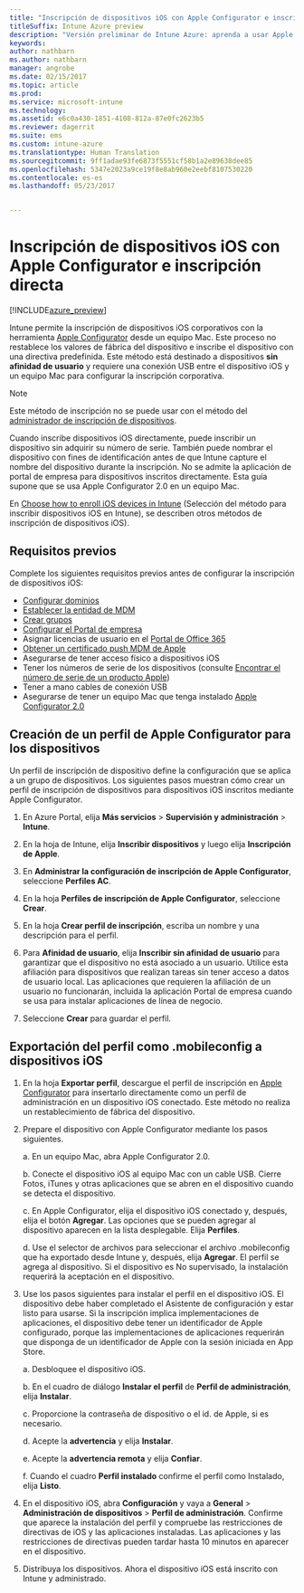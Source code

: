 ```yaml
---
title: "Inscripción de dispositivos iOS con Apple Configurator e inscripción directa"
titleSuffix: Intune Azure preview
description: "Versión preliminar de Intune Azure: aprenda a usar Apple Configurator para inscribir dispositivos iOS corporativos con inscripción directa."
keywords: 
author: nathbarn
ms.author: nathbarn
manager: angrobe
ms.date: 02/15/2017
ms.topic: article
ms.prod: 
ms.service: microsoft-intune
ms.technology: 
ms.assetid: e6c0a430-1851-4108-812a-87e0fc2623b5
ms.reviewer: dagerrit
ms.suite: ems
ms.custom: intune-azure
ms.translationtype: Human Translation
ms.sourcegitcommit: 9ff1adae93fe6873f5551cf58b1a2e89638dee85
ms.openlocfilehash: 5347e2023a9ce19f8e8ab960e2eebf8107530220
ms.contentlocale: es-es
ms.lasthandoff: 05/23/2017


---
```


# <a name="enroll-ios-devices-with-apple-configurator-and-direct-enrollment"></a>Inscripción de dispositivos iOS con Apple Configurator e inscripción directa 

[!INCLUDE[azure_preview](./includes/azure_preview.md)]

Intune permite la inscripción de dispositivos iOS corporativos con la herramienta [Apple Configurator](https://itunes.apple.com/us/app/apple-configurator-2/id1037126344?mt=12) desde un equipo Mac. Este proceso no restablece los valores de fábrica del dispositivo e inscribe el dispositivo con una directiva predefinida. Este método está destinado a dispositivos **sin afinidad de usuario** y requiere una conexión USB entre el dispositivo iOS y un equipo Mac para configurar la inscripción corporativa.

>[!NOTE]
>Este método de inscripción no se puede usar con el método del [administrador de inscripción de dispositivos](device-enrollment-manager-enroll.md).

Cuando inscribe dispositivos iOS directamente, puede inscribir un dispositivo sin adquirir su número de serie. También puede nombrar el dispositivo con fines de identificación antes de que Intune capture el nombre del dispositivo durante la inscripción. No se admite la aplicación de portal de empresa para dispositivos inscritos directamente. Esta guía supone que se usa Apple Configurator 2.0 en un equipo Mac.

En [Choose how to enroll iOS devices in Intune](enrollment-method-choose-ios.md) (Selección del método para inscribir dispositivos iOS en Intune), se describen otros métodos de inscripción de dispositivos iOS).


## <a name="prerequisites"></a>Requisitos previos

Complete los siguientes requisitos previos antes de configurar la inscripción de dispositivos iOS:

- [Configurar dominios](https://docs.microsoft.com/intune-classic/get-started/start-with-a-paid-subscription-to-microsoft-intune-step-2)
- [Establecer la entidad de MDM](mdm-authority-set.md)
- [Crear grupos](https://docs.microsoft.com/intune-classic/get-started/start-with-a-paid-subscription-to-microsoft-intune-step-5)
- [Configurar el Portal de empresa](company-portal-app.md)
- Asignar licencias de usuario en el [Portal de Office 365](http://go.microsoft.com/fwlink/p/?LinkId=698854)
- [Obtener un certificado push MDM de Apple](apple-mdm-push-certificate-get.md)
- Asegurarse de tener acceso físico a dispositivos iOS
- Tener los números de serie de los dispositivos (consulte [Encontrar el número de serie de un producto Apple](https://support.apple.com//HT204308))
- Tener a mano cables de conexión USB
- Asegurarse de tener un equipo Mac que tenga instalado [Apple Configurator 2.0](https://itunes.apple.com/us/app/apple-configurator-2/id1037126344?mt=12)

## <a name="create-an-apple-configurator-profile-for-devices"></a>Creación de un perfil de Apple Configurator para los dispositivos

Un perfil de inscripción de dispositivo define la configuración que se aplica a un grupo de dispositivos. Los siguientes pasos muestran cómo crear un perfil de inscripción de dispositivos para dispositivos iOS inscritos mediante Apple Configurator.

1. En Azure Portal, elija **Más servicios** > **Supervisión y administración** > **Intune**.

2. En la hoja de Intune, elija **Inscribir dispositivos** y luego elija **Inscripción de Apple**.

3. En **Administrar la configuración de inscripción de Apple Configurator**, seleccione **Perfiles AC**.

4. En la hoja **Perfiles de inscripción de Apple Configurator**, seleccione **Crear**.

5. En la hoja **Crear perfil de inscripción**, escriba un nombre y una descripción para el perfil.

6. Para **Afinidad de usuario**, elija **Inscribir sin afinidad de usuario** para garantizar que el dispositivo no está asociado a un usuario. Utilice esta afiliación para dispositivos que realizan tareas sin tener acceso a datos de usuario local. Las aplicaciones que requieren la afiliación de un usuario no funcionarán, incluida la aplicación Portal de empresa cuando se usa para instalar aplicaciones de línea de negocio.

7. Seleccione **Crear** para guardar el perfil.

## <a name="export-the-profile-as-mobileconfig-to-ios-devices"></a>Exportación del perfil como .mobileconfig a dispositivos iOS

1. En la hoja **Exportar perfil**, descargue el perfil de inscripción en [Apple Configurator](https://itunes.apple.com/us/app/apple-configurator-2/id1037126344?mt=12) para insertarlo directamente como un perfil de administración en un dispositivo iOS conectado. Este método no realiza un restablecimiento de fábrica del dispositivo.

2. Prepare el dispositivo con Apple Configurator mediante los pasos siguientes.

   a. En un equipo Mac, abra Apple Configurator 2.0.

   b. Conecte el dispositivo iOS al equipo Mac con un cable USB. Cierre Fotos, iTunes y otras aplicaciones que se abren en el dispositivo cuando se detecta el dispositivo.

   c. En Apple Configurator, elija el dispositivo iOS conectado y, después, elija el botón **Agregar**. Las opciones que se pueden agregar al dispositivo aparecen en la lista desplegable. Elija **Perfiles**.

   d. Use el selector de archivos para seleccionar el archivo .mobileconfig que ha exportado desde Intune y, después, elija **Agregar**. El perfil se agrega al dispositivo. Si el dispositivo es No supervisado, la instalación requerirá la aceptación en el dispositivo.

3. Use los pasos siguientes para instalar el perfil en el dispositivo iOS. El dispositivo debe haber completado el Asistente de configuración y estar listo para usarse. Si la inscripción implica implementaciones de aplicaciones, el dispositivo debe tener un identificador de Apple configurado, porque las implementaciones de aplicaciones requerirán que disponga de un identificador de Apple con la sesión iniciada en App Store.

   a. Desbloquee el dispositivo iOS.

   b. En el cuadro de diálogo **Instalar el perfil** de **Perfil de administración**, elija **Instalar**.

   c. Proporcione la contraseña de dispositivo o el id. de Apple, si es necesario.

   d. Acepte la **advertencia** y elija **Instalar**.

   e. Acepte la **advertencia remota** y elija **Confiar**.

   f. Cuando el cuadro **Perfil instalado** confirme el perfil como Instalado, elija **Listo**.

4. En el dispositivo iOS, abra **Configuración** y vaya a **General**  > **Administración de dispositivos** > **Perfil de administración**. Confirme que aparece la instalación del perfil y compruebe las restricciones de directivas de iOS y las aplicaciones instaladas. Las aplicaciones y las restricciones de directivas pueden tardar hasta 10 minutos en aparecer en el dispositivo.

5. Distribuya los dispositivos. Ahora el dispositivo iOS está inscrito con Intune y administrado.

